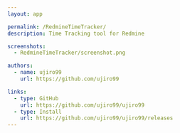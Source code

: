 ```yaml
---
layout: app

permalink: /RedmineTimeTracker/
description: Time Tracking tool for Redmine

screenshots:
  - RedmineTimeTracker/screenshot.png

authors:
  - name: ujiro99
    url: https://github.com/ujiro99

links:
  - type: GitHub
    url: https://github.com/ujiro99/ujiro99
  - type: Install
    url: https://github.com/ujiro99/ujiro99/releases
---
```

